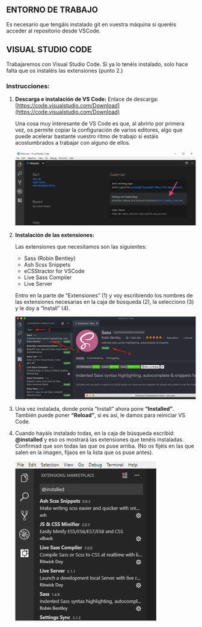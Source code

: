 ## **ENTORNO DE TRABAJO**
Es necesario que tengáis instalado git en vuestra máquina si queréis acceder al repositorio desde VSCode.  

## **VISUAL STUDIO CODE**
Trabajaremos con Visual Studio Code. Si ya lo tenéis instalado, solo hace falta que os instaléis las extensiones (punto 2.)

### **Instrucciones:**
1. 	**Descarga e instalación de VS Code:**
	Enlace de descarga: [https://code.visualstudio.com/Download](https://code.visualstudio.com/Download)

	Una cosa muy interesante de VS Code es que, al abrirlo por primera vez, os permite copiar la configuración de varios editores, algo que puede acelerar bastante vuestro ritmo de trabajo si estáis acostumbrados a trabajar con alguno de ellos.


	![Settings otros editores](images/settings-editores.png)

2. 	**Instalación de las extensiones:**

	Las extensiones que necesitamos son las siguientes:  
	- Sass (Robin Bentley)  
	- Ash Scss Snippets  
	- eCSStractor for VSCode  
	- Live Sass Compiler  
	- Live Server

    Entro en la parte de “Extensiones” (1) y voy escribiendo los nombres de las extensiones necesarias en la caja de búsqueda (2), la selecciono (3) y le doy a “Install” (4).


	![Instalación extensiones](images/instalacion-extensiones.jpg)

3. 	Una vez instalada, donde ponía “Install” ahora pone **“Installed”**. También puede poner **“Reload”**, si es así, le damos para reiniciar VS Code.

5.  Cuando hayáis instalado todas, en la caja de búsqueda escribid: **@installed** y eso os mostrará las extensiones que tenéis instaladas. Confirmad que son todas las que os puse arriba.
	(No os fijéis en las que salen en la imagen, fijaos en la lista que os puse antes).


	![Extensiones instaladas](images/extensiones-instaladas.png)

